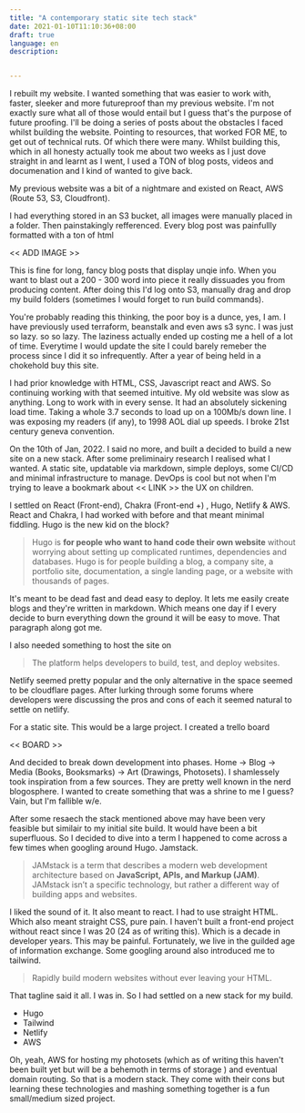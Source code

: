 ```yaml
---
title: "A contemporary static site tech stack"
date: 2021-01-10T11:10:36+08:00
draft: true
language: en
description: 


---
```




I rebuilt my website. I wanted something that was easier to work with, faster, sleeker and more futureproof than my previous website. I'm not exactly sure what all of those would entail but I guess that's the purpose of future proofing. I'll be doing a series of posts about the obstacles I faced whilst building the website. Pointing to resources, that worked FOR ME, to get out of technical ruts. Of which there were many. Whilst building this, which in all honesty actually took me about two weeks as I just dove straight in and learnt as I went, I used a TON of blog posts, videos and documenation and I kind of wanted to give back.

My previous website was a bit of a nightmare and existed on React, AWS (Route 53, S3, Cloudfront).

I had everything stored in an S3 bucket, all images were manually placed in a folder. Then painstakingly refferenced. Every blog post was painfullly formatted with a ton of html 

<< ADD IMAGE >>

This is fine for long, fancy blog posts that display unqie info. When you want to blast out a 200 - 300 word into piece it really dissuades you from producing content. After doing this I'd log onto S3, manually drag and drop my build folders (sometimes I would forget to run build commands).

You're probably reading this thinking, the poor boy is a dunce, yes, I am. I have previously used terraform, beanstalk and even aws s3 sync. I was just so lazy. so so lazy. The laziness actually ended up costing me a hell of a lot of time. Everytime I would update the site I could barely remeber the process since I did it so infrequently. After a year of being held in a chokehold buy this site.

I had prior knowledge with HTML, CSS, Javascript react and AWS. So continuing working with that seemed intuitive. My old website was slow as anything. Long to work with in every sense.  It had an absolutely sickening load time. Taking a whole 3.7 seconds to load up on a 100Mb/s down line. I was exposing my readers (if any), to 1998 AOL dial up speeds. I broke 21st century geneva convention.

On the 10th of Jan, 2022. I said no more, and built a decided to build a new site on a new stack. After some preliminairy research I realised what I wanted. A static site, updatable via markdown, simple deploys, some CI/CD and minimal infrastructure to manage. DevOps is cool but not when I'm trying to leave a bookmark about << LINK >> the UX on children.

I settled on React (Front-end), Chakra (Front-end +) , Hugo, Netlify & AWS. React and Chakra, I had worked with before and that meant minimal fiddling. Hugo is the new kid on the block? 

> Hugo is **for people who want to hand code their own website** without worrying about setting up complicated runtimes, dependencies and databases. Hugo is for people building a blog, a company site, a portfolio site, documentation, a single landing page, or a website with thousands of pages.

It's meant to be dead fast and dead easy to deploy. It lets me easily create blogs and they're written in markdown. Which means one day if I every decide to burn everything down the ground it will be easy to move. That paragraph along got me. 

I also needed something to host the site on 

> The platform helps developers to build, test, and deploy websites.

Netlify seemed pretty popular and the only alternative in the space seemed to be cloudflare pages. After lurking through some forums where developers were discussing the pros and cons of each it seemed natural to settle on netlify. 

For a static site. This would be a large project. I created a trello board

 << BOARD >> 

And decided to break down development into phases. Home -> Blog -> Media (Books, Booksmarks) -> Art (Drawings, Photosets). I shamlessely took inspiration from a few sources. They are pretty well known in the nerd blogosphere. I wanted to create something that was a shrine to me I guess? Vain, but I'm fallible w/e.

After some resaech the stack mentioned above may have been very feasible but similair to my initial site build. It would have been a bit superfluous. So I decided to dive into a term I happened to come across a few times when googling around Hugo. Jamstack.

> JAMstack is a term that describes a modern web development architecture based on **JavaScript, APIs, and Markup (JAM)**. JAMstack isn’t a specific technology, but rather a different way of building apps and websites.

I liked the sound of it. It also meant to react. I had to use straight HTML. Which also meant straight CSS, pure pain. I haven't built a front-end project without react since I was 20 (24 as of writing this). Which is a decade in developer years. This may be painful. Fortunately, we live in the guilded age of information exchange. Some googling around also introduced me to tailwind. 

> Rapidly build modern websites without ever leaving your HTML.

That tagline said it all. I was in. So I had settled on a new stack for my build.

* Hugo
* Tailwind
* Netlify
* AWS

Oh, yeah, AWS for hosting my photosets (which as of writing this haven't been built yet but will be a behemoth in terms of storage ) and eventual domain routing. So that is a modern stack. They come with their cons but learning these technologies and mashing something together is a fun small/medium sized project.





 

